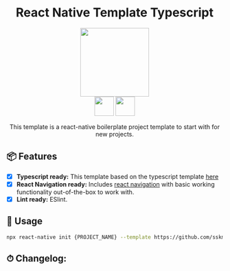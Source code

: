 <h1 align="center">React Native Template Typescript</h1>

<p align="center">
  <a href="https://reactnative.dev/"><img src="https://user-images.githubusercontent.com/16918590/93020342-69ec5c80-f617-11ea-8b1a-d39b1f43ffde.png" width="160px;" /></a>
  <br>
  <a href="https://www.typescriptlang.org/"><img src="https://user-images.githubusercontent.com/16918590/93020370-9607dd80-f617-11ea-87ec-e43bcbd60db0.png" height="45px;" /></a>
  <a href="https://styled-components.com/"><img src="https://user-images.githubusercontent.com/16918590/93020424-ea12c200-f617-11ea-879f-b6257e5d66b2.png" height="45px;" /></a>
  <!-- <a href=""><img src="https://user-images.githubusercontent.com/16918590/93020520-7f15bb00-f618-11ea-8b62-9e300e5f4e3f.png" height="45px;" /></a> -->
  <!-- <a href=""><img src="http://~.png" height="45px;" /></a> -->
</p>

<p style="text-align: center">
This template is a react-native boilerplate project template to start with for new projects.
</p>

## 📦 Features

* [x] **Typescript ready:** This template based on the typescript template [here](https://github.com/react-native-community/react-native-template-typescript)
* [x]  **React Navigation ready:** Includes [react navigation](https://reactnavigation.org/) with basic working functionality out-of-the-box to work with.
* [x]  **Lint ready:** ESlint.

## 💬 Usage

```bash
npx react-native init {PROJECT_NAME} --template https://github.com/sskmy1024y/react-native-template-typescript.git
```

## ⏱ Changelog:
